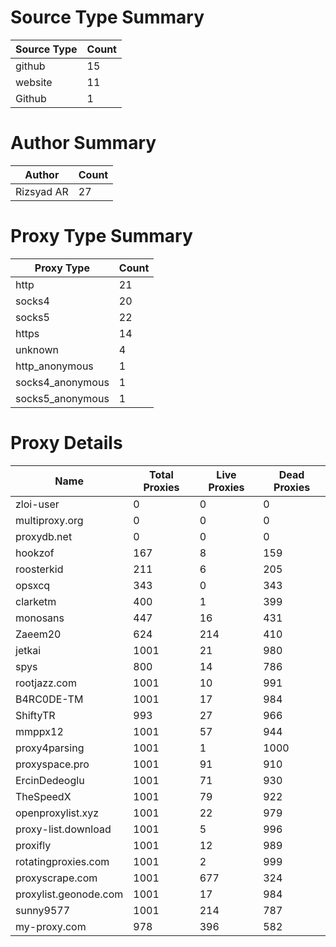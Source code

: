 # Source Type Summary

| Source Type | Count |
|-------------|-------|
| github | 15 |
| website | 11 |
| Github | 1 |


# Author Summary

| Author | Count |
|--------|-------|
| Rizsyad AR | 27 |


# Proxy Type Summary

| Proxy Type | Count |
|------------|-------|
| http | 21 |
| socks4 | 20 |
| socks5 | 22 |
| https | 14 |
| unknown | 4 |
| http_anonymous | 1 |
| socks4_anonymous | 1 |
| socks5_anonymous | 1 |


# Proxy Details

| Name | Total Proxies | Live Proxies | Dead Proxies |
|------|---------------|--------------|---------------|
| zloi-user | 0 | 0 | 0 |
| multiproxy.org | 0 | 0 | 0 |
| proxydb.net | 0 | 0 | 0 |
| hookzof | 167 | 8 | 159 |
| roosterkid | 211 | 6 | 205 |
| opsxcq | 343 | 0 | 343 |
| clarketm | 400 | 1 | 399 |
| monosans | 447 | 16 | 431 |
| Zaeem20 | 624 | 214 | 410 |
| jetkai | 1001 | 21 | 980 |
| spys | 800 | 14 | 786 |
| rootjazz.com | 1001 | 10 | 991 |
| B4RC0DE-TM | 1001 | 17 | 984 |
| ShiftyTR | 993 | 27 | 966 |
| mmppx12 | 1001 | 57 | 944 |
| proxy4parsing | 1001 | 1 | 1000 |
| proxyspace.pro | 1001 | 91 | 910 |
| ErcinDedeoglu | 1001 | 71 | 930 |
| TheSpeedX | 1001 | 79 | 922 |
| openproxylist.xyz | 1001 | 22 | 979 |
| proxy-list.download | 1001 | 5 | 996 |
| proxifly | 1001 | 12 | 989 |
| rotatingproxies.com | 1001 | 2 | 999 |
| proxyscrape.com | 1001 | 677 | 324 |
| proxylist.geonode.com | 1001 | 17 | 984 |
| sunny9577 | 1001 | 214 | 787 |
| my-proxy.com | 978 | 396 | 582 |
